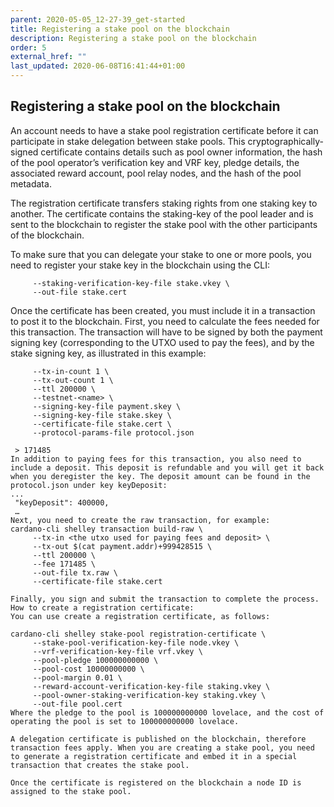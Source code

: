 ```yaml
---
parent: 2020-05-05_12-27-39_get-started
title: Registering a stake pool on the blockchain
description: Registering a stake pool on the blockchain
order: 5
external_href: ""
last_updated: 2020-06-08T16:41:44+01:00
---
```

## Registering a stake pool on the blockchain
An account needs to have a stake pool registration certificate before it can participate in stake delegation between stake pools. This cryptographically-signed certificate contains details such as pool owner information, the hash of the pool operator’s verification key and VRF key, pledge details, the associated reward account, pool relay nodes, and the hash of the pool metadata. 

The registration certificate transfers staking rights from one staking key to another. The certificate contains the staking-key of the pool leader and is sent to the blockchain to register the stake pool with the other participants of the blockchain. 

To make sure that you can delegate your stake to one or more pools, you need to register your stake key in the blockchain using the CLI:

```cardano-cli shelley stake-address registration-certificate \
     --staking-verification-key-file stake.vkey \
     --out-file stake.cert
```

Once the certificate has been created, you must include it in a transaction to post it to the blockchain. First, you need to calculate the fees needed for this transaction. The transaction will have to be signed by both the payment signing key (corresponding to the UTXO used to pay the fees), and by the stake signing key, as illustrated in this example:
```cardano-cli shelley transaction calculate-min-fee \
     --tx-in-count 1 \
     --tx-out-count 1 \
     --ttl 200000 \
     --testnet-<name> \
     --signing-key-file payment.skey \
     --signing-key-file stake.skey \
     --certificate-file stake.cert \
     --protocol-params-file protocol.json

 > 171485
In addition to paying fees for this transaction, you also need to include a deposit. This deposit is refundable and you will get it back when you deregister the key. The deposit amount can be found in the protocol.json under key keyDeposit:
...
 "keyDeposit": 400000,
 …
Next, you need to create the raw transaction, for example:
cardano-cli shelley transaction build-raw \
     --tx-in <the utxo used for paying fees and deposit> \
     --tx-out $(cat payment.addr)+999428515 \
     --ttl 200000 \
     --fee 171485 \
     --out-file tx.raw \
     --certificate-file stake.cert

Finally, you sign and submit the transaction to complete the process. 
How to create a registration certificate:
You can use create a registration certificate, as follows:

cardano-cli shelley stake-pool registration-certificate \
     --stake-pool-verification-key-file node.vkey \ 
     --vrf-verification-key-file vrf.vkey \
     --pool-pledge 100000000000 \
     --pool-cost 10000000000 \
     --pool-margin 0.01 \
     --reward-account-verification-key-file staking.vkey \
     --pool-owner-staking-verification-key staking.vkey \
     --out-file pool.cert
Where the pledge to the pool is 100000000000 lovelace, and the cost of operating the pool is set to 100000000000 lovelace.

A delegation certificate is published on the blockchain, therefore transaction fees apply. When you are creating a stake pool, you need to generate a registration certificate and embed it in a special transaction that creates the stake pool.  

Once the certificate is registered on the blockchain a node ID is assigned to the stake pool. 
